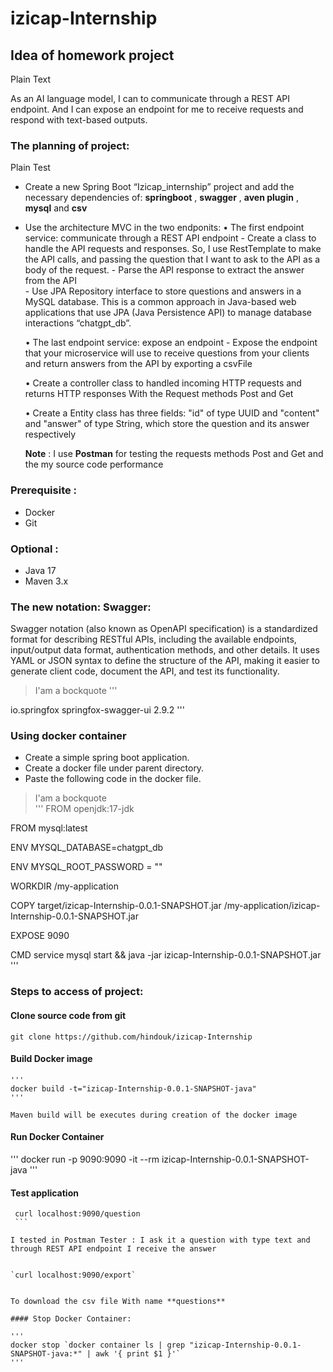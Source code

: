 # izicap-Internship

## Idea of homework project 

Plain Text

  As an AI language model, I can to communicate through a REST API endpoint. And I can expose an endpoint for me to receive requests and respond with text-based outputs.
 
 ### The planning of project:
 
 Plain Test
 
  + Create a new Spring Boot “Izicap_internship” project and add the necessary dependencies of: **springboot** , **swagger** , **aven plugin** , **mysql** and **csv**
  + Use the architecture MVC in the two endponits:
     • The first endpoint service: communicate through a REST API endpoint
         - Create a class to handle the API requests and responses. So, I use RestTemplate to make the API calls, and passing the question that I want to ask to the API as a body of the request.
         - Parse the API response to extract the answer from the API  
         - Use JPA Repository interface to store questions and answers in a MySQL database. This is a common approach in Java-based web applications that use JPA (Java Persistence API) to manage database interactions “chatgpt_db”.
           
    • The last endpoint service: expose an endpoint
         - Expose the endpoint that your microservice will use to receive questions from your clients and return answers from the API by exporting a csvFile 
           
    • Create a controller class to handled incoming HTTP requests and returns HTTP responses With the Request methods Post and Get 
         
    • Create a Entity class has three fields: "id" of type UUID and "content" and "answer" of type String, which store the question and its answer respectively
    
     __Note__ : I use **Postman** for testing the requests methods Post and Get and the my source code performance
     
  ### Prerequisite :
  
   + Docker
   + Git
        
  ### Optional :
  
   + Java 17
   + Maven 3.x
        
   ### The new notation: Swagger:
   
   Swagger notation (also known as OpenAPI specification) is a standardized format for describing RESTful APIs, including the available endpoints, input/output data format, authentication methods, and other details. It uses YAML or JSON syntax to define the structure of the API, making it easier to generate client code, document the API, and test its functionality.
   
   > I'am a bockquote
  '''
  <dependency>
  <groupId>io.springfox</groupId>
  <artifactId>springfox-swagger-ui</artifactId>
  <version>2.9.2</version>
  </dependency>
  '''    
    
    
   ### Using docker container
    
   + Create a simple spring boot application.
   + Create a docker file under parent directory.
   + Paste the following code in the docker file.
     
   > I'am a bockquote  
   '''
   FROM openjdk:17-jdk
   
   FROM mysql:latest
   
   ENV MYSQL_DATABASE=chatgpt_db
   
   ENV MYSQL_ROOT_PASSWORD = ""
   
   WORKDIR /my-application
   
   COPY target/izicap-Internship-0.0.1-SNAPSHOT.jar /my-application/izicap-Internship-0.0.1-SNAPSHOT.jar
   
   EXPOSE 9090
   
   CMD service mysql start && java -jar izicap-Internship-0.0.1-SNAPSHOT.jar
   '''
      
      
   ### Steps to access of project:
         
   #### Clone source code from git
      
    git clone https://github.com/hindouk/izicap-Internship
         
   #### Build Docker image
      
    '''
    docker build -t="izicap-Internship-0.0.1-SNAPSHOT-java"
    '''
         
    Maven build will be executes during creation of the docker image
         
   #### Run Docker Container
         
   '''
    docker run -p 9090:9090 -it --rm izicap-Internship-0.0.1-SNAPSHOT-java
    '''
         
   #### Test application
      
   ```batch
    curl localhost:9090/question
    ```
         
   I tested in Postman Tester : I ask it a question with type text and through REST API endpoint I receive the answer
         
   
  `curl localhost:9090/export`
   
         
   To download the csv file With name **questions**
         
  #### Stop Docker Container:
      
 '''
  docker stop `docker container ls | grep "izicap-Internship-0.0.1-SNAPSHOT-java:*" | awk '{ print $1 }'`
  '''

          



         
        
        
    
    

 
           
         
